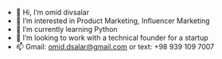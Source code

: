 - 👋 Hi, I’m omid divsalar
- 👀 I’m interested in Product Marketing, Influencer Marketing
- 🌱 I’m currently learning Python
- 💞️ I’m looking to work with a technical founder for a startup
- 📫 Gmail: omid.dsalar@gmail.com or text: +98 939 109 7007

<!--
**omiddivsalar/omiddivsalar** is a ✨ _special_ ✨ repository because its `README.md` (this file) appears on your GitHub profile.

Here are some ideas to get you started:

- 🔭 I’m currently working on ...
- 🌱 I’m currently learning ...
- 👯 I’m looking to collaborate on ...
- 🤔 I’m looking for help with ...
- 💬 Ask me about ...
- 📫 How to reach me: ...
- 😄 Pronouns: ...
- ⚡ Fun fact: ...
-->
